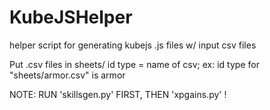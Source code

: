 # KubeJSHelper
helper script for generating kubejs .js files w/ input csv files

Put .csv files in sheets/
id type = name of csv; ex: id type for \"sheets/armor.csv\" is armor

NOTE: RUN 'skillsgen.py' FIRST, THEN 'xpgains.py' !
